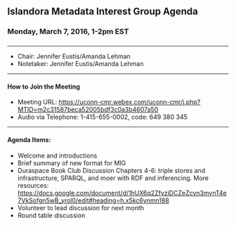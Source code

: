 ## Islandora Metadata Interest Group Agenda
### Monday, March 7, 2016, 1-2pm EST
### 
---
* Chair: Jennifer Eustis/Amanda Lehman
* Notetaker:  Jennifer Eustis/Amanda Lehman

---

#### How to Join the Meeting  
* Meeting URL: https://uconn-cmr.webex.com/uconn-cmr/j.php?MTID=m2c31587beca52005bdf3c0a3b4607a50
* Audio via Telephone: 1-415-655-0002, code: 649 380 345

---

#### Agenda Items:
* Welcome and introductions
* Brief summary of new format for MIG
* Duraspace Book Club Discussion Chapters 4-6: triple stores and infrastructure, SPARQL, and moer with RDF and inferencing. More resources: https://docs.google.com/document/d/1hUX6q2ZfvziDCZeZcvn3mynT4e7VkSofgn5wB_yrol0/edit#heading=h.x5kc6ynmn188
* Volunteer to lead discussion for next month
* Round table discussion
